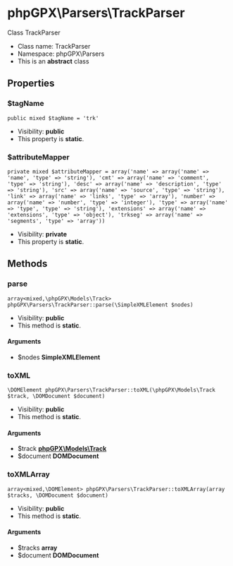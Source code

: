 phpGPX\Parsers\TrackParser
===============

Class TrackParser




* Class name: TrackParser
* Namespace: phpGPX\Parsers
* This is an **abstract** class





Properties
----------


### $tagName

    public mixed $tagName = 'trk'





* Visibility: **public**
* This property is **static**.


### $attributeMapper

    private mixed $attributeMapper = array('name' => array('name' => 'name', 'type' => 'string'), 'cmt' => array('name' => 'comment', 'type' => 'string'), 'desc' => array('name' => 'description', 'type' => 'string'), 'src' => array('name' => 'source', 'type' => 'string'), 'link' => array('name' => 'links', 'type' => 'array'), 'number' => array('name' => 'number', 'type' => 'integer'), 'type' => array('name' => 'type', 'type' => 'string'), 'extensions' => array('name' => 'extensions', 'type' => 'object'), 'trkseg' => array('name' => 'segments', 'type' => 'array'))





* Visibility: **private**
* This property is **static**.


Methods
-------


### parse

    array<mixed,\phpGPX\Models\Track> phpGPX\Parsers\TrackParser::parse(\SimpleXMLElement $nodes)





* Visibility: **public**
* This method is **static**.


#### Arguments
* $nodes **SimpleXMLElement**



### toXML

    \DOMElement phpGPX\Parsers\TrackParser::toXML(\phpGPX\Models\Track $track, \DOMDocument $document)





* Visibility: **public**
* This method is **static**.


#### Arguments
* $track **[phpGPX\Models\Track](phpGPX-Models-Track.md)**
* $document **DOMDocument**



### toXMLArray

    array<mixed,\DOMElement> phpGPX\Parsers\TrackParser::toXMLArray(array $tracks, \DOMDocument $document)





* Visibility: **public**
* This method is **static**.


#### Arguments
* $tracks **array**
* $document **DOMDocument**


